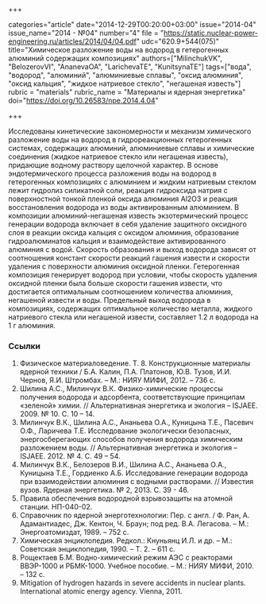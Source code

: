 +++

categories="article"
date="2014-12-29T00:20:00+03:00"
issue="2014-04"
issue_name="2014 - №04"
number="4"
file = "https://static.nuclear-power-engineering.ru/articles/2014/04/04.pdf"
udc="620.9+544(075)"
title="Химическое разложение воды на водород в гетерогенных алюминий содержащих композициях"
authors=["MilinchukVK", "BelozerovVI", "AnanevaOA", "LarichevaTE", "KunitsynaTE"]
tags=["вода", "водород", "алюминий", "алюминиевые сплавы", "оксид алюминия", "оксид кальция", "жидкое натриевое стекло", "негашеная известь"]
rubric = "materials"
rubric_name = "Материалы и ядерная энергетика"
doi="https://doi.org/10.26583/npe.2014.4.04"

+++

Исследованы кинетические закономерности и механизм химического разложение воды на водород в гидрореакционных гетерогенных системах, содержащих алюминий, алюминиевые сплавы и химические соединения (жидкое натриевое стекло или негашеная известь), придающие водному раствору щелочной характер. В основе эндотермического процесса разложения воды на водород в гетерогенных композициях с алюминием и жидким натриевым стеклом лежит гидролиз силикатной соли, реакция гидроксида натрия с поверхностной тонкой пленкой оксида алюминия Al2O3 и реакция восстановления водорода из воды активированным алюминием. В композиции алюминий-негашеная известь экзотермический процесс генерации водорода включает в себя удаление защитного оксидного слоя в реакции оксида кальция с оксидом алюминия, образование гидроалюминатов кальция и взаимодействие активированного алюминия с водой. Скорость образования и выход водорода зависят от соотношения констант скорости реакций гашения извести и скорости удаления с поверхности алюминия оксидной пленки. Гетерогенная композиция генерирует водород при условии, чтобы скорость удаления оксидной пленки была больше скорости гашения извести, что достигается оптимальным соотношением количества алюминия, негашеной извести и воды. Предельный выход водорода в композициях, содержащих оптимальное количество металла, жидкого натриевого стекла или негашеной извести, составляет 1.2 л водорода на 1 г алюминия.

### Ссылки

1. Физическое материаловедение. Т. 8. Конструкционные материалы ядерной техники / Б.А. Калин, П.А. Платонов, Ю.В. Тузов, И.И. Чернов, Я.И. Штромбах. – М.: НИЯУ МИФИ, 2012. – 736 с.
2. Шилина А.С., Милинчук В.К. Физико-химические процессы получения водорода и адсорбента, соответствующие принципам «зеленой» химии. // Альтернативная энергетика и экология – ISJAEE. 2009. № 10. C. 10 – 14.
3. Милинчук В.К., Шилина А.С., Ананьева О.А., Куницына Т.Е., Пасевич О.Ф., Ларичева Т.Е. Исследование экологически безопасных, энергосберегающих способов получения водорода химическим разложением воды. // Альтернативная энергетика и экология – ISJAEE. 2012. № 4. C. 49 – 54.
4. Милинчук В.К., Белозеров В.И., Шилина А.С., Ананьева О.А., Куницына Т.Е., Гордиенко А.Б. Исследование генерации водорода при взаимодействии алюминия с водными растворами. // Известия вузов. Ядерная энергетика. № 2, 2013. С. 39 - 46.
5. Правила обеспечения водородной взрывозащиты на атомной станции. НП-040-02.
6. Справочник по ядерной энерготехнологии: Пер. с англ. / Ф. Ран, А. Адамантиадес, Дж. Кентон, Ч. Браун; под ред. В.А. Легасова. – М.: Энергоатомиздат, 1989. – 752 с.
7. Химическая энциклопедия. Редкол.: Кнуньянц И.Л. и др. – М.: Советская энциклопедия, 1990. – Т. 2. – 611 с.
8. Рощектаев Б.М. Водно-химический режим АЭС с реакторами ВВЭР-1000 и РБМК-1000. Учебное пособие. – М.: НИЯУ МИФИ, 2010. – 132 с.
9. Mitigation of hydrogen hazards in severe accidents in nuclear plants. International atomic energy agency. Vienna, 2011.